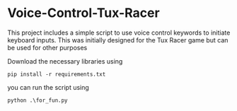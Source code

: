 # Voice-Control-Tux-Racer

This project includes a simple script to use voice control keywords to initiate keyboard inputs. This was initially designed for the Tux Racer game but can be used for other purposes

Download the necessary libraries using 
```
pip install -r requirements.txt
```
you can run the script using
```
python .\for_fun.py
```
